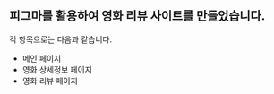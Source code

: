 <h2>피그마를 활용하여 영화 리뷰 사이트를 만들었습니다.</h2>
<p>각 항목으로는 다음과 같습니다.</p>
<ul>
  <li>메인 페이지</li>
  <li>영화 상세정보 페이지</li>
  <li>영화 리뷰 페이지</li>
</ul>
